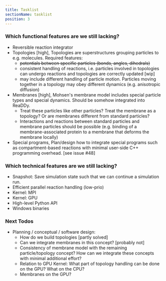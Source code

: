 ```yaml
---
title: Tasklist
sectionName: tasklist
position: 3
---
```


### Which functional features are we still lacking?
* Reversible reaction integrator
* Topologies [high],
    Topologies are superstructures grouping particles to e.g. molecules. Required features:
    - ~~potentials between specific particles (bonds, angles, dihedrals)~~
    - consistent handling of reactions, i.e. particles involved in topologies can undergo reactions and topologies are correctly updated [wip]
    - may include different handling of particle motion. Particles moving together in a topology may obey different dynamics (e.g. anisotropic diffusion)
* Membranes [high],
    Mohsen's membrane model includes special particle types and special dynamics. Should be somehow integrated into ReaDDy.
    - Treat these particles like other particles? Treat the membrane as a topology? Or are membranes different from standard particles?
    - Interactions and reactions between standard particles and membrane particles should be possible 
    (e.g. binding of a membrane-associated protein to a membrane that deforms the membrane locally)
* Special programs,
    Plan/design how to integrate special programs such as compartment-based reactions with minimal user-side C++ programming overhead. [see issue #48]

### Which technical features are we still lacking?
* Snapshot: Save simulation state such that we can continue a simulation run.
* Efficient parallel reaction handling (low-prio)
* Kernel: MPI
* Kernel: GPU
* High-level Python API
* Windows binaries

### Next Todos
* Planning / conceptual / software design: 
    - How do we build topologies [partly solved]
    - Can we integrate membranes in this concept? [probably not]
    - Consistency of membrane model with the remaining particle/topology concept? How can we integrate these concepts with minimal additional effort?
    - Relation to GPU Kernel: What part of topology handling can be done on the GPU? What on the CPU?
    - Membranes on the GPU?
